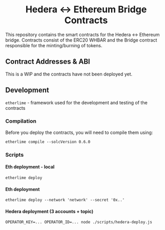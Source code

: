 <div align="center">

# Hedera <-> Ethereum Bridge Contracts

</div>

This repository contains the smart contracts for the Hedera <-> Ethereum bridge.
Contracts consist of the ERC20 WHBAR and the Bridge contract responsible for the minting/burning of tokens.

## Contract Addresses & ABI
This is a WIP and the contracts have not been deployed yet.

## Development
`etherlime` - framework used for the development and testing of the contracts

### Compilation
Before you deploy the contracts, you will need to compile them using:
```
etherlime compile --solcVersion 0.6.0
```

### Scripts

#### Eth deployment - local

```
etherlime deploy
```

#### Eth deployment

```
etherlime deploy --network 'network' --secret '0x..'
```

#### Hedera deployment (3 accounts + topic)

```
OPERATOR_KEY=... OPERATOR_ID=... node ./scripts/hedera-deploy.js
```